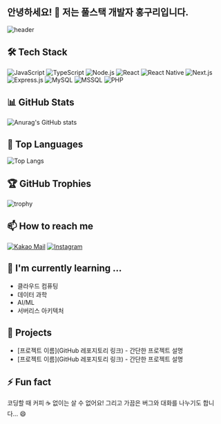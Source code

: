 ## 안녕하세요! 👋 저는 풀스택 개발자 홍구리입니다.

![header](https://capsule-render.vercel.app/api?type=waving&color=gradient&height=300&section=header&text=Hong-guri&fontSize=90&animation=fadeIn&fontAlignY=38&desc=Fullstack%20Developer&descAlignY=51&descAlign=62)

## 🛠 Tech Stack

![JavaScript](https://img.shields.io/badge/-JavaScript-F7DF1E?style=flat-square&logo=javascript&logoColor=black)
![TypeScript](https://img.shields.io/badge/-TypeScript-3178C6?style=flat-square&logo=typescript&logoColor=white)
![Node.js](https://img.shields.io/badge/-Node.js-339933?style=flat-square&logo=Node.js&logoColor=white)
![React](https://img.shields.io/badge/-React-61DAFB?style=flat-square&logo=react&logoColor=black)
![React Native](https://img.shields.io/badge/-React_Native-61DAFB?style=flat-square&logo=react&logoColor=black)
![Next.js](https://img.shields.io/badge/-Next.js-000000?style=flat-square&logo=next.js&logoColor=white)
![Express.js](https://img.shields.io/badge/-Express.js-000000?style=flat-square&logo=express&logoColor=white)
![MySQL](https://img.shields.io/badge/-MySQL-4479A1?style=flat-square&logo=mysql&logoColor=white)
![MSSQL](https://img.shields.io/badge/-MSSQL-CC2927?style=flat-square&logo=microsoft-sql-server&logoColor=white)
![PHP](https://img.shields.io/badge/-PHP-777BB4?style=flat-square&logo=php&logoColor=white)

## 📊 GitHub Stats

![Anurag's GitHub stats](https://github-readme-stats.vercel.app/api?username=hong-guri&show_icons=true&theme=radical)

## 🌟 Top Languages

![Top Langs](https://github-readme-stats.vercel.app/api/top-langs/?username=hong-guri&layout=compact&theme=radical)

## 🏆 GitHub Trophies

![trophy](https://github-profile-trophy.vercel.app/?username=hong-guri&theme=onedark)

## 📫 How to reach me

[![Kakao Mail](https://img.shields.io/badge/-h0ng7040@kakao.com-FFCD00?style=flat-square&logo=kakao&logoColor=black&link=mailto:h0ng7040@kakao.com)](mailto:h0ng7040@kakao.com)
[![Instagram](https://img.shields.io/badge/-red._.roooose-E4405F?style=flat-square&logo=instagram&logoColor=white&link=https://www.instagram.com/red._.roooose/)](https://www.instagram.com/red._.roooose/)

## 🌱 I'm currently learning ...

- 클라우드 컴퓨팅
- 데이터 과학
- AI/ML
- 서버리스 아키텍처

## 💼 Projects

- [프로젝트 이름](GitHub 레포지토리 링크) - 간단한 프로젝트 설명
- [프로젝트 이름](GitHub 레포지토리 링크) - 간단한 프로젝트 설명

## ⚡ Fun fact

코딩할 때 커피 ☕ 없이는 살 수 없어요! 그리고 가끔은 버그와 대화를 나누기도 합니다... 😄
